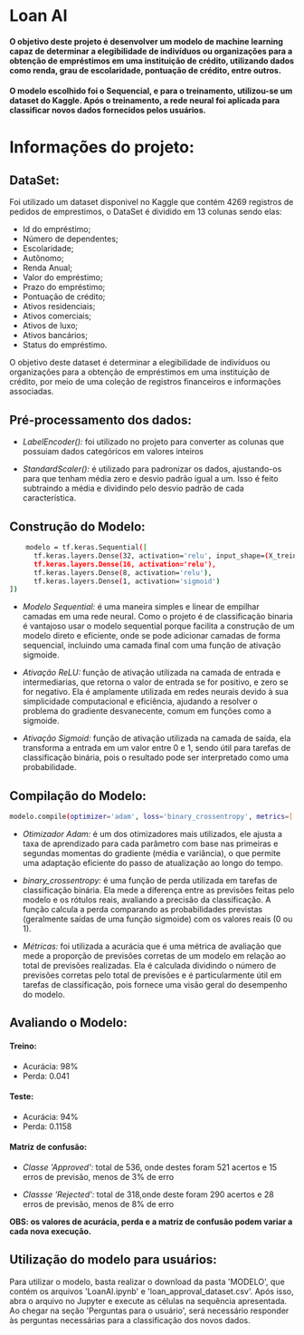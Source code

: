 # Loan AI 

#### O objetivo deste projeto é desenvolver um modelo de machine learning capaz de determinar a elegibilidade de indivíduos ou organizações para a obtenção de empréstimos em uma instituição de crédito, utilizando dados como renda, grau de escolaridade, pontuação de crédito, entre outros.
#### O modelo escolhido foi o Sequencial, e para o treinamento, utilizou-se um dataset do Kaggle. Após o treinamento, a rede neural foi aplicada para classificar novos dados fornecidos pelos usuários.

# Informações do projeto:

## DataSet:
  Foi utilizado um dataset disponivel no Kaggle que contém 4269 registros de pedidos de emprestimos, o DataSet é dividido em 13 colunas sendo elas:
  - Id do empréstimo; 
  - Número de dependentes;
  - Escolaridade;
  - Autônomo;
  - Renda Anual;
  - Valor do empréstimo;
  - Prazo do empréstimo;
  - Pontuação de crédito;
  - Ativos residenciais;
  - Ativos comerciais; 
  - Ativos de luxo;
  - Ativos bancários;
  - Status do empréstimo.

  O objetivo deste dataset é determinar a elegibilidade de indivíduos ou organizações para a obtenção de empréstimos em uma instituição de crédito, por meio de uma coleção de registros financeiros e informações associadas.


## Pré-processamento dos dados: 
- *LabelEncoder():* foi utilizado no projeto para converter as colunas que possuiam dados categóricos em valores inteiros

- *StandardScaler():* é utilizado para padronizar os dados, ajustando-os para que tenham média zero e desvio padrão igual a um. Isso é feito subtraindo a média e dividindo pelo desvio padrão de cada característica.

## Construção do Modelo: 
```bash
    modelo = tf.keras.Sequential([
      tf.keras.layers.Dense(32, activation='relu', input_shape=(X_treino_scaler.shape[1],)),
      tf.keras.layers.Dense(16, activation='relu'),
      tf.keras.layers.Dense(8, activation='relu'),
      tf.keras.layers.Dense(1, activation='sigmoid')
])
```
- *Modelo Sequential:* é uma maneira simples e linear de empilhar camadas em uma rede neural. Como o projeto é de classificação binaria é vantajoso usar o modelo sequential porque facilita a construção de um modelo direto e eficiente, onde se pode adicionar camadas de forma sequencial, incluindo uma camada final com uma função de ativação sigmoide. 

- *Ativação ReLU:* função de ativação utilizada na camada de entrada e intermediarias, que retorna o valor de entrada se for positivo, e zero se for negativo. Ela é amplamente utilizada em redes neurais devido à sua simplicidade computacional e eficiência, ajudando a resolver o problema do gradiente desvanecente, comum em funções como a sigmoide.

- *Ativação Sigmoid:* função de ativação utilizada na camada de saída, ela transforma a entrada em um valor entre 0 e 1, sendo útil para tarefas de classificação binária, pois o resultado pode ser interpretado como uma probabilidade.

## Compilação do Modelo: 
```bash
modelo.compile(optimizer='adam', loss='binary_crossentropy', metrics=['accuracy']) 
```
- *Otimizador Adam:* é um dos otimizadores mais utilizados, ele ajusta a taxa de aprendizado para cada parâmetro com base nas primeiras e segundas momentas do gradiente (média e variância), o que permite uma adaptação eficiente do passo de atualização ao longo do tempo.

- *binary_crossentropy:* é uma função de perda utilizada em tarefas de classificação binária. Ela mede a diferença entre as previsões feitas pelo modelo e os rótulos reais, avaliando a precisão da classificação. A função calcula a perda comparando as probabilidades previstas (geralmente saídas de uma função sigmoide) com os valores reais (0 ou 1).

- *Métricas:* foi utilizada a acurácia que é uma métrica de avaliação que mede a proporção de previsões corretas de um modelo em relação ao total de previsões realizadas. Ela é calculada dividindo o número de previsões corretas pelo total de previsões e é particularmente útil em tarefas de classificação, pois fornece uma visão geral do desempenho do modelo. 

## Avaliando o Modelo: 

#### Treino:
- Acurácia: 98% 
- Perda: 0.041

#### Teste: 
- Acurácia: 94% 
- Perda: 0.1158

#### Matriz de confusão: 

- *Classe 'Approved':* total de 536, onde destes foram 521 acertos e 15 erros de previsão, menos de 3% de erro

- *Classse 'Rejected':* total de 318,onde deste foram 290 acertos e 28 erros  de previsão, menos de 8% de erro

**OBS: os valores de acurácia, perda e a matriz de confusão podem variar a cada nova execução.**
## Utilização do modelo para usuários:

  Para utilizar o modelo, basta realizar o download da pasta 'MODELO', que contém os arquivos 'LoanAI.ipynb' e 'loan_approval_dataset.csv'. Após isso, abra o arquivo no Jupyter e execute as células na sequência apresentada. Ao chegar na seção 'Perguntas para o usuário', será necessário responder às perguntas necessárias para a classificação dos novos dados.
